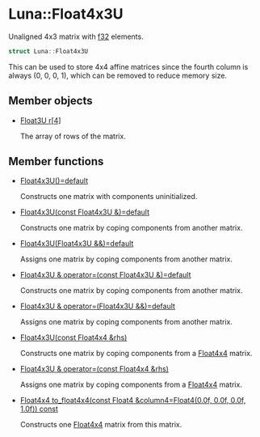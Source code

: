 # Luna::Float4x3U
Unaligned 4x3 matrix with [f32](group___runtime_base_type_1gad34d88453d37b65a09797bad37f2f527.md) elements. 

```c++
struct Luna::Float4x3U
```

This can be used to store 4x4 affine matrices since the fourth column is always (0, 0, 0, 1), which can be removed to reduce memory size. 

## Member objects
* [Float3U r[4]](struct_luna_1_1_float4x3_u_1abaa9e7d306e16a29b0206bce9acc0cfc.md)

    The array of rows of the matrix. 

## Member functions
* [Float4x3U()=default](struct_luna_1_1_float4x3_u_1ab4d61a9a09f431d448b804b7964849de.md)

    Constructs one matrix with components uninitialized. 

* [Float4x3U(const Float4x3U &)=default](struct_luna_1_1_float4x3_u_1ab4c005d814b5418b1a51b07f982fd50a.md)

    Constructs one matrix by coping components from another matrix. 

* [Float4x3U(Float4x3U &&)=default](struct_luna_1_1_float4x3_u_1aaa4b76619d62104bc001e7e932bc5f87.md)

    Assigns one matrix by coping components from another matrix. 

* [Float4x3U & operator=(const Float4x3U &)=default](struct_luna_1_1_float4x3_u_1af95283a18f39cd27f0190e0259e5ef26.md)

    Constructs one matrix by coping components from another matrix. 

* [Float4x3U & operator=(Float4x3U &&)=default](struct_luna_1_1_float4x3_u_1a982f50823614dfde200b48e146b8f56f.md)

    Assigns one matrix by coping components from another matrix. 

* [Float4x3U(const Float4x4 &rhs)](struct_luna_1_1_float4x3_u_1adc9bb618366b6825b3e3963e1fa41cca.md)

    Constructs one matrix by coping components from a [Float4x4](struct_luna_1_1_float4x4.md) matrix. 

* [Float4x3U & operator=(const Float4x4 &rhs)](struct_luna_1_1_float4x3_u_1a4216cf547b7870b3280e1ea4b461dc61.md)

    Assigns one matrix by coping components from a [Float4x4](struct_luna_1_1_float4x4.md) matrix. 

* [Float4x4 to_float4x4(const Float4 &column4=Float4(0.0f, 0.0f, 0.0f, 1.0f)) const](struct_luna_1_1_float4x3_u_1a46d7b2a758e2ece7ec28fa78da523d6c.md)

    Constructs one [Float4x4](struct_luna_1_1_float4x4.md) matrix from this matrix. 

